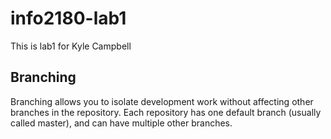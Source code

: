 # info2180-lab1
This is lab1 for Kyle Campbell
## Branching 
Branching allows you to isolate development work without affecting other branches in the repository. 
Each repository has one default branch (usually called master), and can have 
multiple other branches.